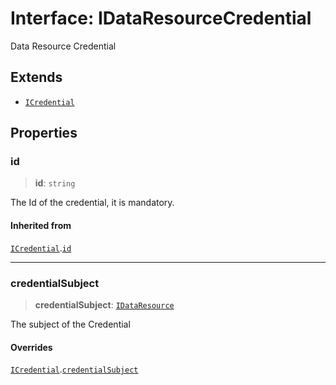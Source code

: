 # Interface: IDataResourceCredential

Data Resource Credential

## Extends

- [`ICredential`](ICredential.md)

## Properties

### id

> **id**: `string`

The Id of the credential, it is mandatory.

#### Inherited from

[`ICredential`](ICredential.md).[`id`](ICredential.md#id)

***

### credentialSubject

> **credentialSubject**: [`IDataResource`](IDataResource.md)

The subject of the Credential

#### Overrides

[`ICredential`](ICredential.md).[`credentialSubject`](ICredential.md#credentialsubject)
